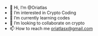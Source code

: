 - 👋 Hi, I’m @Oriatlas
- 👀 I’m interested in Crypto Coding
- 🌱 I’m currently learning codes
- 💞️ I’m looking to collaborate on crypto
- 📫 How to reach me oriatlasx@gmail.com

<!---
Oriatlas/Oriatlas is a ✨ special ✨ repository because its `README.md` (this file) appears on your GitHub profile.
You can click the Preview link to take a look at your changes.
--->
